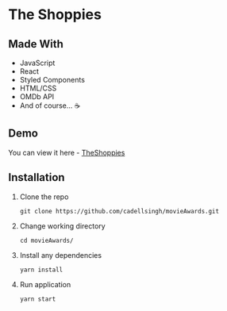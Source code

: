 # The Shoppies

## Made With
- JavaScript
- React
- Styled Components
- HTML/CSS
- OMDb API
- And of course... ☕️

## Demo

You can view it here - [TheShoppies](https://theshoppiesmovies.netlify.app/)

## Installation

1. Clone the repo

   ```
   git clone https://github.com/cadellsingh/movieAwards.git
   ```

2. Change working directory

   ```
   cd movieAwards/
   ```

3. Install any dependencies

   ```
   yarn install
   ```

4. Run application

   ```
   yarn start
   ```